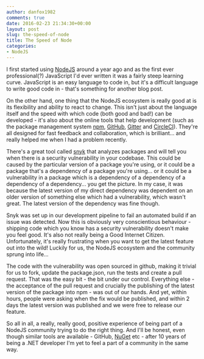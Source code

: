 ```yaml
---
author: danfox1982
comments: true
date: 2016-02-23 21:34:30+00:00
layout: post
slug: the-speed-of-node
title: The Speed of Node
categories:
- NodeJS
---
```


I first started using [NodeJS](http://www.nodejs.org) around a year ago and as the first ever professional(?) JavaScript I'd ever written it was a fairly steep learning curve.  JavaScript is an easy language to code in, but it's a difficult language to write good code in - that's something for another blog post.

On the other hand, one thing that the NodeJS ecosystem is really good at is its flexibility and ability to react to change.  This isn't just about the language itself and the speed with which code (both good and bad!) can be developed - it's also about the online tools that help development (such as the package management system [npm](http://www.npmjs.com), [GitHub](http://www.github.com), [Gitter](http://www.gitter.im) and [CircleCI](http://www.circleci.com)).  They're all designed for fast feedback and collaboration, which is brilliant... and really helped me when I had a problem recently.

There's a great tool called [snyk](http://www.snyk.io) that analyzes packages and will tell you when there is a security vulnerability in your codebase.  This could be caused by the particular version of a package you're using, or it could be a package that's a dependency of a package you're using... or it could be a vulnerability in a package which is a dependency of a dependency of a dependency of a dependency... you get the picture.  In my case, it was because the latest version of my direct dependency was dependent on an older version of something else which had a vulnerability, which wasn't great.  The latest version of the dependency was fine though.

Snyk was set up in our development pipeline to fail an automated build if an issue was detected.  Now this is obviously very conscientious behaviour - shipping code which you know has a security vulnerability doesn't make you feel good.  It's also not really being a Good Internet Citizen.  Unfortunately, it's really frustrating when you want to get the latest feature out into the wild!  Luckily for us, the NodeJS ecosystem and the community sprung into life...

The code with the vulnerability was open sourced in github, making it trivial for us to fork, update the package.json, run the tests and create a pull request.  That was the easy bit - the bit under our control.  Everything else - the acceptance of the pull request and crucially the publishing of the latest version of the package into npm - was out of our hands.  And yet, within hours, people were asking when the fix would be published, and within 2 days the latest version was published and we were free to release our feature.

So all in all, a really, really good, positive experience of being part of a NodeJS community trying to do the right thing.  And I'll be honest, even though similar tools are available - GitHub, [NuGet](http://www.nuget.org) etc - after 10 years of being a .NET developer I'm yet to feel a part of a community in the same way.